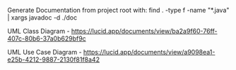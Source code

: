 Generate Documentation from project root with:
find . -type f -name "*.java" | xargs javadoc -d ./doc


UML Class Diagram - https://lucid.app/documents/view/ba2a9f60-76ff-407c-80b6-37a0b629bf9c

UML Use Case Diagram - https://lucid.app/documents/view/a9098ea1-e25b-4212-9887-2130f81f8a42

